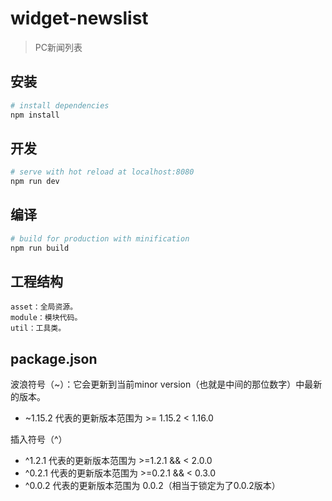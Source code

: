 # widget-newslist

> PC新闻列表

## 安装
``` bash
# install dependencies
npm install
```

## 开发
``` bash
# serve with hot reload at localhost:8080
npm run dev
```

## 编译
``` bash
# build for production with minification
npm run build
```

## 工程结构
```
asset：全局资源。
module：模块代码。
util：工具类。
```

## package.json
波浪符号（~）：它会更新到当前minor version（也就是中间的那位数字）中最新的版本。

* ~1.15.2 代表的更新版本范围为 >= 1.15.2 < 1.16.0

插入符号（^）

* ^1.2.1 代表的更新版本范围为 >=1.2.1 && < 2.0.0
* ^0.2.1 代表的更新版本范围为 >=0.2.1 && < 0.3.0
* ^0.0.2 代表的更新版本范围为 0.0.2（相当于锁定为了0.0.2版本）

